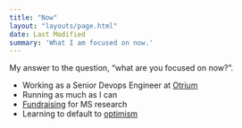```yaml
---
title: "Now"
layout: "layouts/page.html"
date: Last Modified
summary: 'What I am focused on now.'
---
```


My answer to the question, “what are you focused on now?”.

- Working as a Senior Devops Engineer at [Otrium](https://www.otrium.nl)
- Running as much as I can 
- [Fundraising](https://www.msmotion.nl/fundraisers/mijndert-stuij) for MS research
- Learning to default to [optimism](https://stephango.com/optimism)